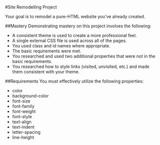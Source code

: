 #Site Remodelling Project

Your goal is to remodel a pure-HTML website you've already created.

##Mastery
Demonstrating mastery on this project involves the following:
* A consistent theme is used to create a more professional feel.
* A single external CSS file is used across all of the pages.
* You used class and id names where appropriate.
* The basic requirements were met.
* You researched and used two additional properties that were not in the basic requirements.
* You researched how to style links (visited, unvisited, etc.) and made them consistent with your theme.

##Requirements
You must effectively utilize the following properties:

* color
* background-color
* font-size
* font-family
* font-weight
* font-style
* text-align
* text-indent
* letter-spacing
* line-height
